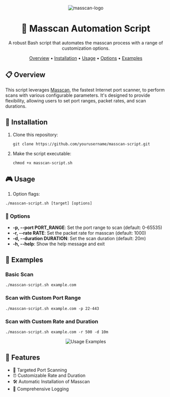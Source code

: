 <p align="center">
  <img src="https://path/to/logo.png" alt="masscan-logo"> <!-- Add your project logo here -->
</p>

<h1 align="center">🚀 Masscan Automation Script</h1>

<p align="center">
  A robust Bash script that automates the masscan process with a range of customization options.
</p>

<p align="center">
  <a href="#overview">Overview</a> •
  <a href="#installation">Installation</a> •
  <a href="#usage">Usage</a> •
  <a href="#options">Options</a> •
  <a href="#examples">Examples</a>
</p>

## 📋 Overview
This script leverages [Masscan](https://github.com/robertdavidgraham/masscan), the fastest Internet port scanner, to perform scans with various configurable parameters. It's designed to provide flexibility, allowing users to set port ranges, packet rates, and scan durations.

## 🔧 Installation
1. Clone this repository:
   ```
   git clone https://github.com/yourusername/masscan-script.git
   ```
2. Make the script executable:
   ```
   chmod +x masscan-script.sh
   ```

## 🎮 Usage
1. Option flags:
```
./masscan-script.sh [target] [options]
```

### 🧩 Options
- **-p, --port PORT_RANGE**: Set the port range to scan (default: 0-65535)
- **-r, --rate RATE**: Set the packet rate for masscan (default: 1000)
- **-d, --duration DURATION**: Set the scan duration (default: 20m)
- **-h, --help**: Show the help message and exit

## 📖 Examples
### Basic Scan
```
./masscan-script.sh example.com
```

### Scan with Custom Port Range
```
./masscan-script.sh example.com -p 22-443
```

### Scan with Custom Rate and Duration
```
./masscan-script.sh example.com -r 500 -d 10m
```

<p align="center">
  <img src="https://path/to/usage-examples.png" alt="Usage Examples"> <!-- Add a screenshot of examples -->
</p>

## 🚀 Features
- 🎯 Targeted Port Scanning
- ⏰ Customizable Rate and Duration
- 🛠️ Automatic Installation of Masscan
- 📝 Comprehensive Logging

